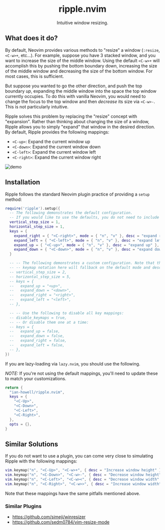 <h1 align="center">ripple.nvim</h1>

<p align="center">Intuitive window resizing.</p>

## What does it do?

By default, Neovim provides various methods to "resize" a window (`:resize`,
`<C-w>+`, etc...). For example, suppose you have 3 stacked window, and you want
to increase the size of the middle window. Using the default `<C-w>+` will
accomplish this by pushing the bottom boundary down, increasing the size of the
middle window and decreasing the size of the bottom window. For most cases, this
is sufficient.

But suppose you wanted to go the other direction, and push the top boundary
*up*, expanding the middle window into the space the top window currently occupies.
To do this with vanilla Neovim, you would need to change the focus to the top
window and then *decrease* its size via `<C-w>-`. This is not particularly
intuitive.

Ripple solves this problem by replacing the "resize" concept with "expansion".
Rather than thinking about changing the size of a window, Ripple allows you to
simply "expand" that window in the desired direction. By default, Ripple provides
the following mappings:

* `<C-up>`: Expand the current window up
* `<C-down>`: Expand the current window down
* `<C-left>`: Expand the current window left
* `<C-right>`: Expand the current window right

![demo](media/ripple-demo.gif)

## Installation

Ripple follows the standard Neovim plugin practice of providing a `setup`
method:

```lua
require('ripple').setup({
  -- The following demonstrates the default configuration.
  -- If you would like to use the defaults, you do not need to include this.
  vertical_step_size = 1,
  horizontal_step_size = 1,
  keys = {
    expand_right = { "<C-right>", mode = { "n", "v" }, desc = "expand right" },
    expand_left = { "<C-left>", mode = { "n", "v" }, desc = "expand left" },
    expand_up = { "<C-up>", mode = { "n", "v" }, desc = "expand up" },
    expand_down = { "<C-down>", mode = { "n", "v" }, desc = "expand down" },
  }

  -- -- The following demonstrates a custom configuration. Note that the "short"
  -- -- keymap notation here will fallback on the default mode and desc.
  -- vertical_step_size = 2,
  -- horizontal_step_size = 5,
  -- keys = {
  --   expand_up = "<up>",
  --   expand_down = "<down>",
  --   expand_right = "<right>",
  --   expand_left = "<left>",
  -- },

  -- -- Use the following to disable all key mappings:
  -- disable_keymaps = true,
  -- -- Or disable them one at a time:
  -- keys = {
  --   expand_up = false,
  --   expand_down = false,
  --   expand_right = false,
  --   expand_left = false,
  -- },
})
```

If you are lazy-loading via `lazy.nvim`, you should use the following.

*NOTE:* If you're not using the default mappings, you'll need to update these to
match your customizations.

```lua
return {
  "ian-howell/ripple.nvim",
  keys = {
    "<C-Up>",
    "<C-Down>",
    "<C-Left>",
    "<C-Right>",
  },
  opts = {},
}
```

## Similar Solutions

If you do not want to use a plugin, you can come very close to simulating Ripple
with the following mappings:

```lua
vim.keymap("n", "<C-Up>", "<C-w>+", { desc = "Increase window height" })
vim.keymap("n", "<C-Down>", "<C-w>-", { desc = "Decrease window height" })
vim.keymap("n", "<C-Left>", "<C-w><", { desc = "Decrease window width" })
vim.keymap("n", "<C-Right>", "<C-w>>", { desc = "Increase window width" })
```

Note that these mappings have the same pitfalls mentioned above.

### Similar Plugins

* <https://github.com/simeji/winresizer>
* <https://github.com/sedm0784/vim-resize-mode>
